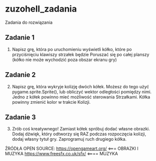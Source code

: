 # zuzohell_zadania
Zadania do rozwiązania

## Zadanie 1
1. Napisz grę, która po uruchomieniu wyświetli kółko, które po przyciśnięciu klawiszy strzałek będzie
Poruszać się po całej planszy (kółko nie może wychodzić poza obszar ekranu gry)

## Zadanie 2

2. Napisz grę, która wykryje kolizję dwóch kółek.
Możesz do tego użyć pygame.sprite.Sprite(),  lub obliczyć wektor odległości pomiędzy nimi. 
Jedno z kółek powinno mieć możliwość sterowania  Strzałkami. Kółka powinny zmienić kolor w trakcie  Kolizji.

## Zadanie 3

3. Zrób coś kreatywnego! Zamiast kółek spróbuj dodać własne obrazki. Dodaj dźwięk, który odtworzy się RAZ podczas rozpoczęcia kolizji, dodaj własny tytuł gry. 
Zaprogramuj ruch drugiego kółka.

ŹRÓDŁA OPEN SOURCE:
https://opengameart.org/ <=== OBRAZKI I MUZYKA
https://www.freesfx.co.uk/sfx/ <==== MUZYKA





